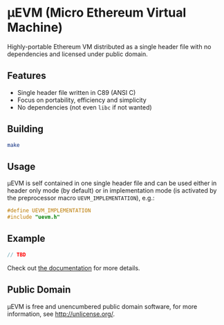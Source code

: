 # μEVM (Micro Ethereum Virtual Machine)

Highly-portable Ethereum VM distributed as a single header file
with no dependencies and licensed under public domain.

## Features

- Single header file written in C89 (ANSI C)
- Focus on portability, efficiency and simplicity
- No dependencies (not even `libc` if not wanted)

## Building

```bash
make
```

## Usage

μEVM is self contained in one single header file and can be used either
in header only mode (by default) or in implementation mode (is activated
by the preprocessor macro `UEVM_IMPLEMENTATION`), e.g.:

```c
#define UEVM_IMPLEMENTATION
#include "uevm.h"
```

## Example

```c
// TBD
```

Check out [the documentation](docs/Readme.md) for more details.

## Public Domain

μEVM is free and unencumbered public domain software,
for more information, see http://unlicense.org/.
